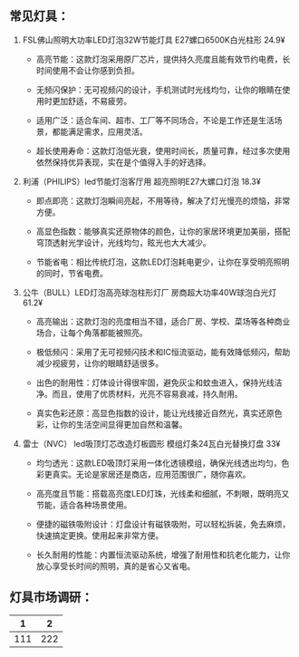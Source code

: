 ## 常见灯具：
1. FSL佛山照明大功率LED灯泡32W节能灯具
    E27螺口6500K白光柱形
    24.9¥
    - 高亮节能：这款灯泡采用原厂芯片，提供持久亮度且能有效节约电费，长时间使用不会让你感到负担。

    - 无频闪保护：无可视频闪的设计，手机测试时光线均匀，让你的眼睛在使用时更加舒适，不易疲劳。

    - 适用广泛：适合车间、超市、工厂等不同场合，不论是工作还是生活场景，都能满足需求，应用灵活。

    - 超长使用寿命：这款灯泡低光衰，使用时间长，质量可靠，经过多次使用依然保持优异表现，实在是个值得入手的好选择。

2. 利浦（PHILIPS）led节能灯泡客厅用   超亮照明E27大螺口灯泡
    18.3¥
    - 即点即亮：这款灯泡瞬间亮起，不用等待，解决了灯光慢亮的烦恼，非常方便。

    - 高显色指数：能够真实还原物体的颜色，让你的家居环境更加美丽，搭配穹顶透射光学设计，光线均匀，眩光也大大减少。

    - 节能省电：相比传统灯泡，这款LED灯泡耗电更少，让你在享受明亮照明的同时，节省电费。

3. 公牛（BULL）LED灯泡高亮球泡柱形灯厂  房商超大功率40W球泡白光灯
    61.2¥
    - 高亮输出：这款灯泡的亮度相当不错，适合厂房、学校、菜场等各种商业场合，让每个角落都能被照亮。

    - 极低频闪：采用了无可视频闪技术和IC恒流驱动，能有效降低频闪，帮助减少视疲劳，让你的眼睛舒适很多。

    - 出色的耐用性：灯体设计得很牢固，避免灰尘和蚊虫进入，保持光线洁净。而且，使用了优质材料，光亮不容易衰减，持久耐用。

    - 真实色彩还原：高显色指数的设计，能让光线接近自然光，真实还原色彩，让你的生活空间显得更加自然和温馨。

4. 雷士（NVC） led吸顶灯芯改造灯板圆形  模组灯条24瓦白光替换灯盘
    33¥
    - 均匀透光：这款LED吸顶灯采用一体化透镜模组，确保光线透出均匀，色彩更真实。无论是家居还是商店，应用范围很广，随你喜欢。

    - 高亮度且节能：搭载高亮度LED灯珠，光线柔和细腻，不刺眼，既明亮又节能，适合各种场景使用。

    - 便捷的磁铁吸附设计：灯盘设计有磁铁吸附，可以轻松拆装，免去麻烦，快速搞定更换。使用起来非常方便。

    - 长久耐用的性能：内置恒流驱动系统，增强了耐用性和抗老化能力，让你放心享受长时间的照明，真的是省心又省电。

## 灯具市场调研：

|1|2|
|---|---|
|111|222|







